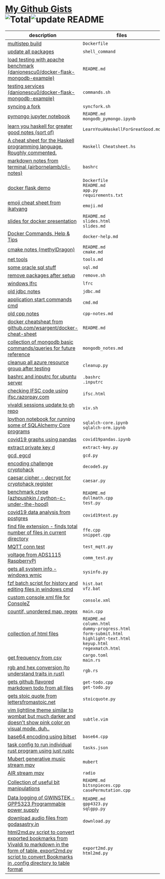 # [My Github Gists](https://gist.github.com/neelabalan)<br>![Total](https://img.shields.io/badge/Total-56-blue.svg)![update README](https://github.com/neelabalan/mygists/actions/workflows/update_readme.yml/badge.svg)
|                                                                                                              description                                                                                                               |                                                                  files                                                                  |
|----------------------------------------------------------------------------------------------------------------------------------------------------------------------------------------------------------------------------------------|-----------------------------------------------------------------------------------------------------------------------------------------|
|[multistep build](https://gist.github.com/677ae10bcd9178f8f5db6f704eebb8f7)                                                                                                                                                             |`Dockerfile`                                                                                                                             |
|[update all packages](https://gist.github.com/15630eee84a39af9eda378dd62d1117d)                                                                                                                                                         |`shell_command`                                                                                                                          |
|[load testing with apache benchmark (danionescu0/docker-flask-mongodb-example)](https://gist.github.com/5a58fb95e679783920558a76c60ff3a5)                                                                                               |`README.md`                                                                                                                              |
|[testing services (danionescu0/docker-flask-mongodb-example)](https://gist.github.com/bc8e4e2b8618d075599adcde4c03869a)                                                                                                                 |`commands.sh`                                                                                                                            |
|[syncing a fork](https://gist.github.com/ad30d3e2259f5443e74742def2fd387d)                                                                                                                                                              |`syncfork.sh`                                                                                                                            |
|[pymongo jupyter notebook](https://gist.github.com/f9af91ec1cf02f96fc64c263604974fb)                                                                                                                                                    |`README.md`<br>`mongodb_pymongo.ipynb`                                                                                                   |
|[learn you haskell for greater good notes (sort of)](https://gist.github.com/61195c824eacdcaa275fd6fda22f6300)                                                                                                                          |`LearnYouAHaskellForGreatGood.md`                                                                                                        |
|[A cheat sheet for the Haskell programming language. Roughly commented.](https://gist.github.com/f3c0051c0b7842d8a4ab4dcff78149c7)                                                                                                      |`Haskell Cheatsheet.hs`                                                                                                                  |
|[markdown notes from terminal (airbornelamb/cli-notes)](https://gist.github.com/4a030c198cc54891f8d4162f00905702)                                                                                                                       |`bashrc`                                                                                                                                 |
|[docker flask demo](https://gist.github.com/615446da2c4c10bc8b503e5a7c261082)                                                                                                                                                           |`Dockerfile`<br>`README.md`<br>`app.py`<br>`requirements.txt`                                                                            |
|[emoji cheat sheet from ikatyang](https://gist.github.com/5bbe12ffa707e9b8aca2702033457ed6)                                                                                                                                             |`emoji.md`                                                                                                                               |
|[slides for docker presentation](https://gist.github.com/15134109672fdec622578fe0ad400a5d)                                                                                                                                              |`README.md`<br>`slides.html`<br>`slides.md`                                                                                              |
|[Docker Commands, Help & Tips](https://gist.github.com/188313459b2fc19d963ab1865b5cbe91)                                                                                                                                                |`docker-help.md`                                                                                                                         |
|[cmake notes (methylDragon)](https://gist.github.com/50ac63d8bb951b1b0e3dfa80615e37b6)                                                                                                                                                  |`README.md`<br>`cmake.md`                                                                                                                |
|[net tools](https://gist.github.com/1200c597ded170f872655ac6cb096ae8)                                                                                                                                                                   |`tools.md`                                                                                                                               |
|[some oracle sql stuff](https://gist.github.com/871174c7f4a0115cd9b302d5eeb143e7)                                                                                                                                                       |`sql.md`                                                                                                                                 |
|[remove packages after setup](https://gist.github.com/99e1ea67e49be54fe0ca4e9b3bf7b44e)                                                                                                                                                 |`remove.sh`                                                                                                                              |
|[windows lfrc](https://gist.github.com/490754338ba919e4c71d8163b3b12832)                                                                                                                                                                |`lfrc`                                                                                                                                   |
|[old jdbc notes](https://gist.github.com/a09c70e16dc926f1b166bb0866d26c3a)                                                                                                                                                              |`jdbc.md`                                                                                                                                |
|[application start commands cmd](https://gist.github.com/11196240fd09a334d2ebe9ca95ec660d)                                                                                                                                              |`cmd.md`                                                                                                                                 |
|[old cpp notes](https://gist.github.com/f10bdde7cfc5d2adf35e46458889b0dc)                                                                                                                                                               |`cpp-notes.md`                                                                                                                           |
|[docker cheatsheat from github.com/wsargent/docker-cheat-sheet](https://gist.github.com/7aa68f74bc35cb7ac4f2ec9429d493ad)                                                                                                               |`README.md`                                                                                                                              |
|[collection of mongodb basic commands/queries for future reference](https://gist.github.com/91ed67851cdce7c69783e0ddf7015578)                                                                                                           |`mongodb_notes.md`                                                                                                                       |
|[cleanup all azure resource group after testing](https://gist.github.com/2b941beba2671f6757b50e7b3faa8d1a)                                                                                                                              |`cleanup.py`                                                                                                                             |
|[bashrc and inputrc for ubuntu server](https://gist.github.com/cb7d5962710a25cb09ba0474b5271706)                                                                                                                                        |`.bashrc`<br>`.inputrc`                                                                                                                  |
|[checking IFSC code using ifsc.razorpay.com](https://gist.github.com/9dbf639817e649d1a3ba6a3a8c95c609)                                                                                                                                  |`ifsc.html`                                                                                                                              |
|[vivaldi sessions update to gh repo](https://gist.github.com/87c5b74da5ee89fdbcafd88abc9ed247)                                                                                                                                          |`viv.sh`                                                                                                                                 |
|[Ipython notebook for running some of SQLAlchemy Core programs](https://gist.github.com/f89e3e8c65c79ebbe73b23851bb2c521)                                                                                                               |`sqlalch-core.ipynb`<br>`sqlalch-orm.ipynb`                                                                                              |
|[covid19 graphs using pandas](https://gist.github.com/f9f55267f00afe941a4064222e5856d0)                                                                                                                                                 |`covid19pandas.ipynb`                                                                                                                    |
|[extract private key d](https://gist.github.com/83b61d8257360c41c37bf9a858eeb8e7)                                                                                                                                                       |`extract-key.py`                                                                                                                         |
|[gcd, egcd](https://gist.github.com/40e323151a703fcd484d89b4a6087f2b)                                                                                                                                                                   |`gcd.py`                                                                                                                                 |
|[encoding challenge cryptohack](https://gist.github.com/1d0f65a4661f99000c76955ead2fd2f4)                                                                                                                                               |`decode5.py`                                                                                                                             |
|[caesar cipher - decrypt for cryptohack register](https://gist.github.com/9d584898a06feb2ce40e8f52488a5e6b)                                                                                                                             |`caesar.py`                                                                                                                              |
|[benchmark ctype (azhpushkin / python-c-under-the-hood)](https://gist.github.com/15c0e0fdc0a81b0c2517c13439a8edec)                                                                                                                      |`README.md`<br>`dullmath.cpp`<br>`test.py`                                                                                               |
|[covid19 data analysis from postgres](https://gist.github.com/73620d39074643060879f5c99f8d0d77)                                                                                                                                         |`covid19test.py`                                                                                                                         |
|[find file extension - finds total number of files in current directory](https://gist.github.com/99c2a16e7d53c2b8cbe84429b29cb27b)                                                                                                      |`ffe.cpp`<br>`snippet.cpp`                                                                                                               |
|[MQTT conn test](https://gist.github.com/ffed622d5cc7aec676611d200ecd6209)                                                                                                                                                              |`test_mqtt.py`                                                                                                                           |
|[voltage from ADS1115 RaspberryPi](https://gist.github.com/2652565a5759a714ab88e24186c0e824)                                                                                                                                            |`comm_test.py`                                                                                                                           |
|[gets all system info - windows wmic](https://gist.github.com/5e1cb5e88ce89a303efdffc783dceff6)                                                                                                                                         |`sysinfo.py`                                                                                                                             |
|[fzf batch script for history and editing files in windows cmd](https://gist.github.com/2bd5283688bce8b6bdc4acda0bf94922)                                                                                                               |`hist.bat`<br>`vfz.bat`                                                                                                                  |
|[custom console xml file for ConsoleZ](https://gist.github.com/8161706b5638f18e36d36b607f36cfdc)                                                                                                                                        |`console.xml`                                                                                                                            |
|[countif, unordered map, regex](https://gist.github.com/381856dc596eae3cc9d6e422d1f106f1)                                                                                                                                               |`main.cpp`                                                                                                                               |
|[collection of html files](https://gist.github.com/1cf6cc7e0807d2f814896aae8bfccf88)                                                                                                                                                    |`README.md`<br>`column.html`<br>`dummy-progress.html`<br>`form-submit.html`<br>`highlight-text.html`<br>`keyup.html`<br>`regexmatch.html`|
|[get frequency from csv](https://gist.github.com/5be0a3338c5938cdb9c32b0be098d19d)                                                                                                                                                      |`cargo.toml`<br>`main.rs`                                                                                                                |
|[rgb and hex conversion (to understand traits in rust)](https://gist.github.com/edd59354476eedbf5e0146cc7bbb6eee)                                                                                                                       |`rgb.rs`                                                                                                                                 |
|[gets github flavored markdown todo from all files](https://gist.github.com/c7a30a2b2de8b4523da6974b1d42fbeb)                                                                                                                           |`get-todo.cpp`<br>`get-todo.py`                                                                                                          |
|[gets stoic quote from lettersfromastoic.net ](https://gist.github.com/258021078d173da97c9ff7f60a4836ca)                                                                                                                                |`stoicquote.py`                                                                                                                          |
|[vim lightline theme similar to wombat but much darker and doesn't show pink color on visual mode. duh..](https://gist.github.com/2df20441cb2b7c5925f0fc85be6b4ddf)                                                                     |`subtle.vim`                                                                                                                             |
|[base64 encoding using bitset](https://gist.github.com/07c15ff151d68b02939ebb2e61da08c5)                                                                                                                                                |`base64.cpp`                                                                                                                             |
|[task config to run individual rust program using just rustc](https://gist.github.com/c70dda56000ce24996e5625c33d05b59)                                                                                                                 |`tasks.json`                                                                                                                             |
|[Mubert generative music stream mpv](https://gist.github.com/7634f28f7fb8a1f037f1bf81e145c1f8)                                                                                                                                          |`mubert`                                                                                                                                 |
|[AIR stream mpv](https://gist.github.com/6256ef180d50a5a73bf3f31aa7b63f8e)                                                                                                                                                              |`radio`                                                                                                                                  |
|[Collection of useful bit manipulations](https://gist.github.com/431935fde4a5b3a648a0f46667699f25)                                                                                                                                      |`README.md`<br>`bitsnpieces.cpp`<br>`casePermutation.cpp`                                                                                |
|[Data logging of GWINSTEK - GPP5323 Programmable power supply](https://gist.github.com/c3d668b176bd502cf91593e9a32f9c6e)                                                                                                                |`README.md`<br>`gpp4323.py`<br>`sqlgpp.py`                                                                                               |
|[download audio files from godasastry.in](https://gist.github.com/9b21c1be9745c900c3982806d6229edb)                                                                                                                                     |`download.py`                                                                                                                            |
|[html2md.py script to convert exported bookmarks from Vivaldi to markdown in the form of table. export2md.py script to convert Bookmarks in .config directory to table format](https://gist.github.com/e3f45c5eab3e0e2009bfb1685728f2ae)|`export2md.py`<br>`html2md.py`                                                                                                           |
